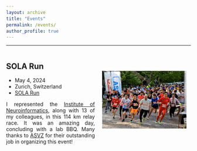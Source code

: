 ```yaml
---
layout: archive
title: "Events"
permalink: /events/
author_profile: true
---
```


---

<div style="display: flex; align-items: center;">
  <div style="flex: 1; text-align: justify; margin-right: 20px;">
    <h2>SOLA Run</h2>
    <ul>
      <li>May 4, 2024</li>
      <li>Zurich, Switzerland</li>
      <li><a href="https://www.asvz.ch/event/412-sola-stafette">SOLA Run</a></li>
    </ul>
    <p>I represented the <a href="https://www.ini.uzh.ch/en.html">Institute of Neuroinformatics</a>, along with 13 of my colleagues, in this 114 km relay race. It was an amazing day, concluding with a lab BBQ. Many thanks to <a href="https://asvz.ch/">ASVZ</a> for their outstanding job in organizing this event!</p>
  </div>
  <div style="flex: 1;">
    <img src="/images/sola.png" alt="SOLA_run" style="max-width: 95%;">
  </div>
</div>